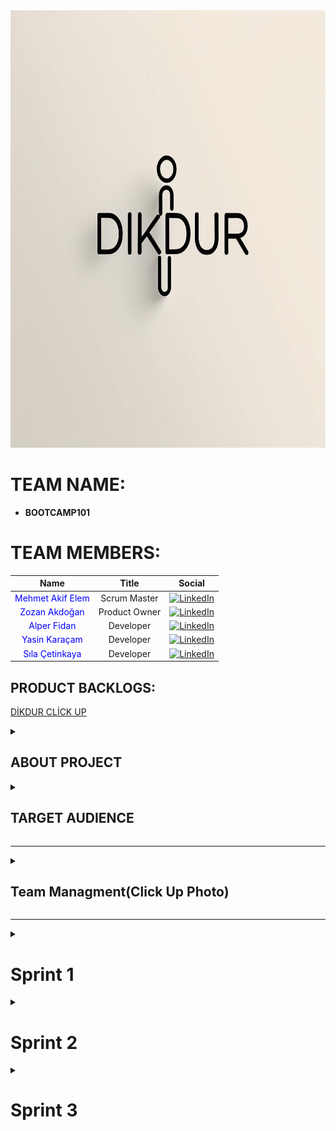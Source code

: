 <img src="Photos/dikduroriginal.jpg" width="700" height="700" alt="Team Name Logo"/> 

# **TEAM NAME:**  
- **BOOTCAMP101**  

# **TEAM MEMBERS:**
| Name | Title | Social |
|:-------:| :-----:| :--------:|
| <a href="https://github.com/AidenLM" style="text-decoration:none; color:blue;">Mehmet Akif Elem</a> | Scrum Master | [<img src="https://upload.wikimedia.org/wikipedia/commons/c/ca/LinkedIn_logo_initials.png" alt="LinkedIn" width="20"/>](https://www.linkedin.com/in/makifelem/) |
| <a href="https://github.com/kedigelisimci" style="text-decoration:none; color:blue;">Zozan Akdoğan </a> | Product Owner | [<img src="https://upload.wikimedia.org/wikipedia/commons/c/ca/LinkedIn_logo_initials.png" alt="LinkedIn" width="20"/>](https://www.linkedin.com/in/zozanakdogan/) |
| <a href="https://github.com/alperfidan" style="text-decoration:none; color:blue;">Alper Fidan</a> | Developer | [<img src="https://upload.wikimedia.org/wikipedia/commons/c/ca/LinkedIn_logo_initials.png" alt="LinkedIn" width="20"/>](https://www.linkedin.com/in/alper-fidan/) |
| <a href="https://github.com/yasinkrcm" style="text-decoration:none; color:blue;">Yasin Karaçam </a> | Developer | [<img src="https://upload.wikimedia.org/wikipedia/commons/c/ca/LinkedIn_logo_initials.png" alt="LinkedIn" width="20"/>](https://www.linkedin.com/in/yasin-karacamm/) |
| <a href="https://github.com/silacetinkaya" style="text-decoration:none; color:blue;">Sıla Çetinkaya </a> | Developer | [<img src="https://upload.wikimedia.org/wikipedia/commons/c/ca/LinkedIn_logo_initials.png" alt="LinkedIn" width="20"/>](https://www.linkedin.com/in/s%C4%B1la-%C3%A7etinkaya-5648a1225/) |


<H2>PRODUCT BACKLOGS:</H2>
<P><A HREF="https://app.clickup.com/90151335937/v/s/90155373300">DİKDUR CLİCK UP</A></P>

<details>
  <summary><h2>ABOUT PROJECT</h2></summary>

**DikDur** is an AI-powered, socially interactive, and data-driven corporate physiotherapy platform designed to improve employee health, reduce posture disorders, and enhance team motivation.  

### **Key Objectives:**  
✔ Ergonomic and physical therapy solutions for hybrid/remote workers  
✔ Gamified wellness challenges to boost team interaction  
✔ Customized health reporting for companies to optimize workforce productivity  
✔ Turkey-wide physiotherapist/ergotherapist network for quick appointments and online therapy  

---

### **1. Employee Health Monitoring Dashboard (HR Dashboard)**  
- **Anonymous Posture Scoring:** Department-based posture analysis to identify risk groups  
- **Ergonomics Reports:** Personalized workstation setup recommendations based on sitting duration and movement frequency  
- **Absenteeism Analysis:** Measuring the impact of musculoskeletal issues on employee performance  

### **2. Team Social Interaction & Gamification**  
- **Interdepartmental DikDur Challenges:**  
  - Weekly *"Best Posture Team"* competition (scoring based on exercise completion and posture scores)  
  - Winning team receives gym discounts or health bonuses  
- **In-App Chat & Forum:**  
  - Social space for employees to share exercises  
  - Live Q&A with physiotherapists  

### **3. Virtual Physical Therapy & Ergotherapist Network**  
- **Turkey-Wide Physiotherapist Map:**  
  - Find local specialists and book online/in-person appointments  
- **Mobile Physiotherapy for Hybrid Workers:**  
  - Video consultations and home exercise programs for remote employees  

### **4. Smart Reminders & AI-Assisted Systems**  
- **Push Notification Breaks:**  
  - *"You've been sitting for 30 minutes – time for a 2-minute stretch!"*  
- **Voice Assistant (AI Coach):**  
  - *"Hey DikDur, what are today's back exercises?"*  
- **AI-Powered Ergonomics Assistant:**  
  - Real-time posture correction via webcam analysis  

### **5. Group Therapy & Wellness Events**  
- **Live Group Exercises:**  
  - *"Posture Breaks"* – 10-minute office workouts 3x weekly  
- **Webinar Series:**  
  - Trainings like *"Proper Office Posture"* and *"Relieving Back Pain"*  
- **1-on-1 Expert Sessions:**  
  - Book private consultations through the platform  

### **6. Gym Partnerships & Wellness Rewards**  
- **Points-Based Rewards System:**  
  - Redeem DikDur points for discounts at partner gyms  
- **Corporate Memberships:**  
  - Special agreements with fitness centers  

</details>

<details>
  <summary><h2>TARGET AUDIENCE</h2></summary>

1. **Corporate Companies (HR & Wellness Departments)**  
   - Medium and large-scale enterprises  
   - Especially companies with desk-bound employees  
2. **Hybrid/Remote Professionals**  
   - Office-heavy sectors (IT, finance, marketing, etc.)  
3. **Physiotherapists & Ergotherapists**  
   - Professionals offering consultations through the platform  
   - Private clinics and healthcare centers  
4. **Gyms & Wellness Centers**  
   - Collaborative fitness partners  
5. **Insurance Companies**  
   - Integration with corporate health packages  

</details>


---

<details>
  <summary><h2>Team Managment(Click Up Photo)</h2></summary>
  <img src="Photos/dutys.png" width="700" height="700" alt="Team Name Logo"/> 
</details>
  

---

<details>
  <summary><h1>Sprint 1</h1></summary>
  
## **SPRINT SCORING:**  
At the beginning of the sprint, we set a total score of **10 points** for the team, divided as follows:  
## ✅ Sprint Scoring Table

| 📝 **Task**                                   | 🔥 **Priority** | 🎯 **Points** | ✅ **Status**     |
|-----------------------------------------------|------------------|---------------|-------------------|
| Team Dynamics Established                     | High             | 20            | Completed ✅       |
| Creating a Shared Workspace & Participation   | High             | 20            | Completed ✅       |
| Topic Selection & Research                    | Medium           | 20            | Completed ✅       |
| Product Naming                                | Medium           | 20            | Completed ✅       |
| Team Logo Selection                           | Low              | 20            | Completed ✅       |
| **Total**                                     |                  | **100**       | **Completed ✅**   |

**Goal Achieved – Full 100 Points Earned!**  

## **SPRINT NOTES:**
- Active communication was maintained throughout Sprint 1.
- Task assignments and tracking were managed via ClickUp.
- The project name, target audience, and core features were defined.
- Team logo was created and visuals for presentations were prepared.
- Initial idea phase was completed, and wireframe designs were initiated.
- Tasks were equally distributed following Scrum methodology.
- Progress was tracked through daily meetings.
- Full score was achieved by reaching all sprint goals.
<img src="Photos/dutys.png" width="700" height="700" alt="Team Name Logo"/> 


## **DAILY MEETINGS:**  
After an initial live evaluation, we scheduled meetings based on team availability (considering university schedules and exams).  
- **Frequency:** At least twice a week → Later shifted to daily check-ins  
- **Time:** Every other day, 10 AM–12 PM  
- **Platforms:** Google Meets & WhatsApp
<img src="Photos/WhatsappImage.png" width="300" height="300" alt="Whatsapp Chat"/>
<img src="Photos/WhatsappImage2.png" width="300" height="300" alt="Whatsapp Chat"/>
<img src="Photos/TeamMeet3.png" width="300" height="300" alt="Whatsapp Chat"/>

## **PRODUCT STATUS:**  
The product is currently in the idea and design phase. Initial screen drafts for the user panel, health scores, and interactive features have been discussed within the team and design work has begun. In the upcoming sprints, the aim is to prepare the first prototypes.

## **DEVELOPMENT PROCESS:**  
- All team members participated in every step (no sub-teams).  
- Decisions were made democratically through voting.  

<img src="Photos/ProductIdeas.png" width="400" height="400" alt="Team Name Logo"/> 

## **SPRINT REVIEW:**  
Our first sprint successfully achieved its interim goals, and the project started smoothly. Healthy communication was maintained during discussions, which is crucial for teamwork.  

## **SPRINT RETROSPECTIVE:**  
- Our main goals were **team bonding & project structuring**.  
- We reached the **full 10-point target**.  
- Future sprints will follow the same **5 key sub-goals per sprint**.  

## **PROBLEMS & OBSTACLES:**  
- A **late start** initially put us behind, but strong team dynamics helped compensate for it.

</details>

<details>
  <summary><h1>Sprint 2</h1></summary>

### 🌐 Website **  

The official website of the DikDur project is live and available at:  
[https://dik-dur-website.vercel.app/](https://dik-dur-website.vercel.app/)

Here, users can explore the app features, learn about posture analysis, and get insights on challenges directly through a clean and user-friendly interface. The website complements the mobile application by providing detailed information and a smooth browsing experience.

Feel free to visit and try out the functionalities showcased in the screenshots below!


### ✅ ** WEBSITE SCREENSHOTS**  
<h3>🔹 Home Screen</h3>
<img src="Photos/main.png" alt="Home Screen" width="300">

<h3>🔹 Register Screen</h3>
<img src="Photos/register.png" alt="Register Screen" width="300">

<h3>🔹 Activities Screen</h3>
<img src="Photos/activities.png" alt="Activities Screen" width="300">

<h3>🔹 Posture Screen</h3>
<img src="Photos/posture.jpeg" alt="Posture Screen" width="300">

<h3>🔹 Posture Analysis Screen</h3>
<img src="Photos/posture-analysis.png" alt="Posture Analysis Screen" width="300">

<h3>🔹 Challenges Screen</h3>
<img src="Photos/challenges.png" alt="Challenges Screen" width="300">

---

### 🗂 **PROJECT MANAGEMENT**  

All Sprint 2 tasks were assigned, tracked, and reviewed via [ClickUp](https://app.clickup.com/90151335937/v/dc/2kyq0e01-735).  
- Feature implementations were divided into smaller tasks  
- Progress was monitored through the ClickUp board  
- Color palette decisions and pair programming matches were voted directly within ClickUp discussions
  
#### Sprint Board  
<img src="Photos/board.png" width="600" alt="Task Board"/>


---




## **🏃 Sprint Scoring (Sprint 2 Task Table)**

| Task                                                                 | Priority       | Points | Status   |
|----------------------------------------------------------------------|----------------|--------|----------|
| Decide color palette                                                 | 🔴 High        | 5      | ✅ Done   |
| Assign pair programming duties                                       | 🔴 High        | 10     | ✅ Done   |
| Daily Scrum scoring & burnout tracking                               | 🔴 High        | 10     | ✅ Done   |
| Daily WhatsApp chats added regularly to GitHub                       | 🔴 High        | 10     | ✅ Done   |
| Write meeting summaries                                              | 🔴 High        | 10     | ✅ Done   |
| Write and edit README file                                           | 🔴 High        | 10     | ✅ Done   |
| Design Figma layout                                                  | 🔴 High        | 20     | ✅ Done   |
| Set up login and authentication after draft website is ready         | 🟠 Medium      | 30     | ✅ Done   |
| Start working on selected technology                                 | 🟠 Medium      | 20     | ✅ Done   |
| Define website concept                                               | 🟢 Low         | 15     | ✅ Done   |
| Decide which technology to use                                       | 🟢 Low         | 10     | ✅ Done   |

**✅ Total Points: 150 — All tasks completed!**
We maintained a burndown chart to track sprint velocity and ensure on-time delivery of features.

Initial backlog estimation: 150 Story Points

Final delivery: 150 Story Points Completed

We earned 100 points in the first sprint and 150 points in the second. With the third sprint, our goal is to reach a total of 400 points. This shows how our teamwork and communication keep improving each sprint.

## 🏃 Sprint 2 Burndown Chart 
![Sprint 2 Burndown Chart](Photos/sprint2.png)






---
### 💬 **WHATSAPP CHAT**  
Daily coordination and updates were managed on WhatsApp:  
- Task follow-ups  
- Urgent issue resolutions  

Here are some screenshots from our WhatsApp communication and workflow discussions:

<p align="center">
  <img src="Photos/wp.PNG" width="150" style="margin-right:10px;" />
  <img src="Photos/wp2.PNG" width="150" style="margin-right:10px;" />
  <img src="Photos/wp3.PNG" width="150" style="margin-right:10px;" />
  <img src="Photos/wp4.PNG" width="150" style="margin-right:10px;" />
  <img src="Photos/wp5.PNG" width="150" />
</p>
---

### 🖥️ Sprint 2 Meeting Screenshots

Throughout Sprint 2, meetings were conducted regularly via **Microsoft Teams** and **Google Meet** to coordinate tasks, monitor progress, and discuss technical challenges.  
Key sessions included:  
- **Sprint Planning** and **Mid-Sprint Review**  
- **Code Merge Discussions** and **Feature Implementation Alignment**

<img src="Photos/sprint2-m1.png" width="500" alt="Sprint Meeting 1"/>
<img src="Photos/sprint2-m2.png" width="500" alt="Sprint Meeting 2"/>
<img src="Photos/sprint2-m3.png" width="500" alt="Sprint Meeting 3"/>
<img src="Photos/sprint2-m4.png" width="500" alt="Sprint Meeting 4"/>

---
## 🔄 Daily Scrum Summary (Sprint 2)

During Sprint 2, daily stand-ups were held primarily through asynchronous updates on WhatsApp, complemented by weekly live meetings on Microsoft Teams or Google Meet.

### Format:
- What did you do yesterday?  
- What will you do today?  
- Any blockers?

### Highlights:

| Date       | Summary                                                                                     |
|------------|---------------------------------------------------------------------------------------------|
| July 8     | Started backend integration for posture analytics.                                         |
| July 9     | Continued work on gamification logic; initial tests conducted.                             |
| July 10    | Fixed bugs in posture data processing; discussed API endpoints.                           |
| July 11    | Mid-sprint review meeting; adjusted task priorities and responsibilities.                 |
| July 14    | Integrated feedback from sprint review; started virtual appointment module design.        |
| July 15    | Worked on data synchronization between backend and frontend components.                   |
| July 16    | Team members reviewed each other's code and resolved merge conflicts.                     |
| July 17    | Addressed blockers related to deployment; coordinated final sprint tasks.                 |
| July 18    | Finalized gamification features; prepared for sprint demo.                                |
| July 19    | Conducted pre-demo testing; documented issues and fixes.                                  |
| July 20    | Sprint demo and retrospective meeting; planned for next sprint.                           |

### Observations:
- Asynchronous communication helped accommodate different schedules.  
- Some blockers were resolved through quick team chats or pair programming sessions.  
- Team members supported each other to overcome knowledge gaps.  

---
## 🗒️ Sprint 2 Notes

- 🟢 **Sprint Start Date:** July 7, 2025  
- 🔚 **Sprint End Date:** July 20, 2025  
- 🕒 **Sprint Duration:** 2 weeks

### 📌 General Notes:

- Sprint 2 focused on developing core features of the DikDur platform and preparing a working prototype.
- The team worked on backend functionality, posture analytics integration, gamification logic, and virtual appointment setup.
- Task tracking was managed via **GitHub Projects**, with design collaboration through **Figma**.
- Meetings were mostly held online via **Microsoft Teams** and **Google Meet** due to vacation and internship schedules.
- Communication was maintained asynchronously via WhatsApp to accommodate members who were traveling or working.
- Task responsibilities were balanced based on each member’s availability and expertise.
- Despite varying levels of knowledge and external commitments, the team successfully completed 100% of planned story points.

### 🧩 Key Discussions & Decisions:

- Adjustments were made to feature priorities after mid-sprint review.
- Backend tasks were focused on enabling posture data analytics and integrating gamification challenges.
- Virtual appointment interface development was planned for Sprint 3 to maintain focus.
- Emphasis was placed on clear communication and collaborative code reviews.

---
## 🚀 Sprint 2 Review & Retrospective

### ✅ Sprint 2 Review

During Sprint 2, significant progress was made in the development of the DikDur platform. We focused on building out the core user-facing components and ensuring that the user flow became more consistent and intuitive. Key accomplishments include:

- The initial version of the **DikDur web platform** was successfully deployed: [dik-dur-website.vercel.app](https://dik-dur-website.vercel.app/)
- Several critical user interfaces were designed and partially implemented:
  - **Login and Registration pages**
  - **HR Dashboard** with posture analytics
  - **Gamification Panel** for challenges and rewards
  - **Virtual Appointment Interface** for physiotherapy sessions
- Navigation between screens was established.
- Design assets (e.g., Figma files) were shared to align development with visual design.

Despite these achievements, Sprint 2 also presented several collaboration and timing challenges.

---

### ⚠️ Challenges Faced During Sprint 2

- 🏖️ **Vacation & Mobility Issues**  
  The sprint took place during the summer break, which meant that many team members were traveling or temporarily unavailable. This affected meeting consistency and timely task completion.

- 💼 **Internship Commitments**  
  Several team members were also doing internships. Their differing schedules made synchronous collaboration difficult and reduced working hours across the team.

- 📚 **Knowledge Gaps**  
  There were noticeable differences in experience and familiarity with tools among team members. Some had advanced technical knowledge while others were still learning, which caused task imbalances and delays.

- 💬 **Asynchronous Communication**  
  Most of our communication happened on WhatsApp and other asynchronous platforms due to differing schedules. While this kept the team connected, it made quick decision-making and technical alignment harder.

---

### 🔁 Retrospective – Lessons Learned & Recommendations

| Observation | Recommendation |
|-------------|----------------|
| Sprint overlapped with vacations and internships | Use availability calendars before sprints and assign critical tasks accordingly |
| Technical experience levels varied | Encourage mentoring, pair programming, and mini knowledge-sharing sessions |
| Members changed locations often | Set fixed weekly check-ins regardless of location, with summaries for absentees |
| Overreliance on asynchronous chats | Use shared tools  for central task tracking and decisions |
| Lack of documented decisions | Rotate a note-taker each meeting and maintain a visible sprint log |

---

### 📌 Looking Ahead – Sprint 3 Goals

- Begin backend integration: user authentication, HR module, and user data handling
- Complete gamification system implementation
- Prepare and execute early user testing for core flows
- Improve internal processes through better scheduling and knowledge alignment

</details>



<details>
  <summary><h1>Sprint 3</h1></summary>
  
  

---

## 🌐 Website

The official website of the DikDur project is live and available at:  
🔗 [https://dik-dur-website.vercel.app/](https://dik-dur-website.vercel.app/)

Here, users can explore app features, learn about posture analysis, and get insights into workplace wellness through a clean and user-friendly interface.

---

## ✅ Website Screenshots

*Screenshots will be added below to showcase the main features and UI.*

---

## 🗂 Project Management

Project and sprint tasks were managed using [ClickUp](https://app.clickup.com), supported by GitHub Projects and asynchronous communication on WhatsApp.

---

## 🏃 Sprint Scoring – Sprint 3 Task Table

| Task                                                                                         | Priority   | Points | Status   |
|----------------------------------------------------------------------------------------------|------------|--------|----------|
| Remove the Challenges feature                                                                | 🔴 High    | 10     | ✅ Done   |
| Remove the Therapists section                                                                | 🔴 High    | 10     | ✅ Done   |
| Remove Notifications                                                                         | 🔴 High    | 10     | ✅ Done   |
| Fix token reading issue on Dashboard (use cache)                                             | 🔴 High    | 20     | ✅ Done   |
| Fix token processing delay after login                                                       | 🔴 High    | 20     | ✅ Done   |
| Add Posture Cam 10-second analysis delay logic                                               | 🔴 High    | 20     | ✅ Done   |
| After 10 seconds, show average of all cached posture values                                  | 🔴 High    | 15     | ✅ Done   |
| Improve the Ergonomy screen                                                                  | 🟠 Medium  | 15     | ✅ Done   |
| Redesign the Rewards section                                                                 | 🟠 Medium  | 15     | ✅ Done   |
| Show message: "Analyzing..." during Posture Cam scan                                         | 🟠 Medium  | 5      | ✅ Done   |
| Update the Activities section                                                                | 🟢 Low     | 10     | ✅ Done   |
| Redesign the Logo                                                                            | 🟢 Low     | 5      | ✅ Done   |

🎯 **Total Story Points (Sprint 3):** 165  
✅ **Completion:** 100%

---

## 📉 Sprint 3 Burndown Chart


![Sprint 3 Burndown Chart](https://raw.githubusercontent.com/AidenLM/DikDur/main/Photos/sprint3_burndown_chart.png)

---

## 💬 Communication Summary

- Daily Scrum updates via **WhatsApp**
- Weekly meetings over **Google Meet**
- Task updates centralized in **ClickUp**
- Asynchronous communication allowed flexibility during internships and summer holidays

---

## 🗓️ Daily Scrum Log

| Date       | Summary                                                                                     |
|------------|---------------------------------------------------------------------------------------------|
| July 20    | Sprint planning and backlog review                                                          |
| July 21    | Identified token bug and initiated fix                                                      |
| July 22    | Removed unused sections (Challenges, Notifications)                                        |
| July 23    | Worked on Posture Cam logic                                                                 |
| July 24    | Integrated posture data caching                                                             |
| July 25    | Redesign discussions: Ergonomy and Rewards                                                  |
| July 26    | Implemented averaging logic and "Analyzing..." feedback                                     |
| July 27    | Tested authentication caching                                                               |
| July 28    | Updated Activities section and integrated new logo                                          |
| July 29    | Internal code review and cleanup                                                            |
| July 30    | Final UI polish and MVP confirmation                                                        |
| July 31    | Demo preparations and final QA                                                              |
| August 1   | README updated, review checklist completed                                                  |
| August 2   | Last adjustments and final testing                                                          |
| August 3   | Sprint closed, retrospective notes written                                                  |

---

## 🚀 Sprint 3 Review & Retrospective

### 🔍 What We Achieved
- 🔧 Major UI/UX improvements: Ergonomy, Rewards, Activities, and Logo
- 🧠 Implemented posture cam scanning with delay and result averaging
- 🚫 Cleaned up features: Removed Challenges, Notifications, and Therapists
- ⚙️ Resolved backend token caching issues for faster authentication

### 💡 Lessons Learned

| Observation                              | Action Taken                                                 |
|------------------------------------------|--------------------------------------------------------------|
| Token management was unclear             | Created backend logic documentation                          |
| Mid-sprint motivation drop               | Weekly demo checkpoints introduced                           |
| Task load was uneven                     | Used ClickUp assignments to balance workload                 |
| Fragmented communication                 | Centralized updates in GitHub and ClickUp                    |

---

## 🏁 Final Project Summary

With the successful completion of Sprint 3, the DikDur project reached its initial MVP goals. Over three sprints, the team progressed from ideation to deployment, delivering a functional posture analysis web platform.

### 🌟 Highlights from All Sprints
- 🎯 **Total Story Points Completed:** 415
- ✅ **MVP Delivered:** Posture Cam, HR Dashboard, Gamification, Analytics
- 🌐 **Live Demo:** [dik-dur-website.vercel.app](https://dik-dur-website.vercel.app)
- 🤝 Strong collaboration across ClickUp, GitHub, Figma, and Google Meet

### 🛠️ Tech Stack
- Frontend: React.js  
- Styling: Tailwind CSS  
- Backend: Node.js *(planned)*  
- Tools: ClickUp, GitHub Projects, WhatsApp, Google Meet

### 📌 What's Next
- Mobile version and UI responsiveness
- Integration with physiotherapy systems
- Machine learning-based analytics
- Backend deployment for full-stack support

---

Thanks for following our journey in building **DikDur** – an AI-powered platform for healthier posture and happier workspaces! 🚀

</details>


